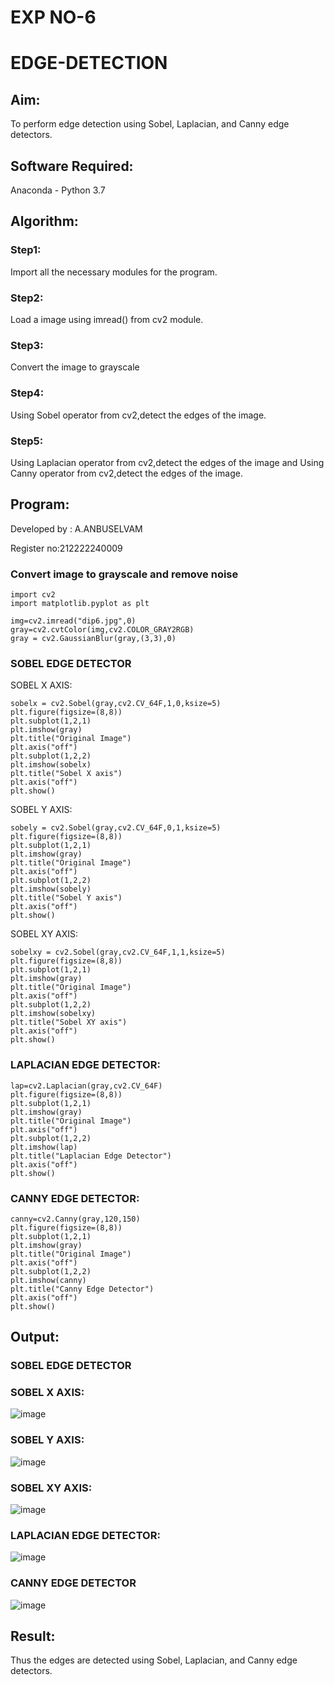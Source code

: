# EXP NO-6
# EDGE-DETECTION
## Aim:
To perform edge detection using Sobel, Laplacian, and Canny edge detectors.

## Software Required:
Anaconda - Python 3.7

## Algorithm:
### Step1:
Import all the necessary modules for the program.

### Step2:
Load a image using imread() from cv2 module.

### Step3:
Convert the image to grayscale

### Step4:
Using Sobel operator from cv2,detect the edges of the image.

### Step5:

Using Laplacian operator from cv2,detect the edges of the image and Using Canny operator from cv2,detect the edges of the image.

## Program:
Developed by : A.ANBUSELVAM

Register no:212222240009
### Convert image to grayscale and remove noise
```
import cv2
import matplotlib.pyplot as plt

img=cv2.imread("dip6.jpg",0)
gray=cv2.cvtColor(img,cv2.COLOR_GRAY2RGB)
gray = cv2.GaussianBlur(gray,(3,3),0)
```
### SOBEL EDGE DETECTOR
SOBEL X AXIS:
```
sobelx = cv2.Sobel(gray,cv2.CV_64F,1,0,ksize=5)
plt.figure(figsize=(8,8))
plt.subplot(1,2,1)
plt.imshow(gray)
plt.title("Original Image")
plt.axis("off")
plt.subplot(1,2,2)
plt.imshow(sobelx)
plt.title("Sobel X axis")
plt.axis("off")
plt.show()
```
SOBEL Y AXIS:
```
sobely = cv2.Sobel(gray,cv2.CV_64F,0,1,ksize=5)
plt.figure(figsize=(8,8))
plt.subplot(1,2,1)
plt.imshow(gray)
plt.title("Original Image")
plt.axis("off")
plt.subplot(1,2,2)
plt.imshow(sobely)
plt.title("Sobel Y axis")
plt.axis("off")
plt.show()

```
SOBEL XY AXIS:
```
sobelxy = cv2.Sobel(gray,cv2.CV_64F,1,1,ksize=5)
plt.figure(figsize=(8,8))
plt.subplot(1,2,1)
plt.imshow(gray)
plt.title("Original Image")
plt.axis("off")
plt.subplot(1,2,2)
plt.imshow(sobelxy)
plt.title("Sobel XY axis")
plt.axis("off")
plt.show()
```
### LAPLACIAN EDGE DETECTOR:
```
lap=cv2.Laplacian(gray,cv2.CV_64F)
plt.figure(figsize=(8,8))
plt.subplot(1,2,1)
plt.imshow(gray)
plt.title("Original Image")
plt.axis("off")
plt.subplot(1,2,2)
plt.imshow(lap)
plt.title("Laplacian Edge Detector")
plt.axis("off")
plt.show()
```
### CANNY EDGE DETECTOR:
```
canny=cv2.Canny(gray,120,150)
plt.figure(figsize=(8,8))
plt.subplot(1,2,1)
plt.imshow(gray)
plt.title("Original Image")
plt.axis("off")
plt.subplot(1,2,2)
plt.imshow(canny)
plt.title("Canny Edge Detector")
plt.axis("off")
plt.show()
```
## Output:
### SOBEL EDGE DETECTOR
### SOBEL X AXIS:

![image](https://github.com/premalatha-sureshbabu/EDGE-DETECTION/assets/120620842/214e4144-df2b-4921-8e02-057dc809aa06)

### SOBEL Y AXIS:

![image](https://github.com/premalatha-sureshbabu/EDGE-DETECTION/assets/120620842/7da387fb-5d3f-443c-b1aa-af55016b4868)

### SOBEL XY AXIS:

![image](https://github.com/premalatha-sureshbabu/EDGE-DETECTION/assets/120620842/4bcf554a-9b23-4661-9b69-aef676dc01ad)

### LAPLACIAN EDGE DETECTOR:

![image](https://github.com/premalatha-sureshbabu/EDGE-DETECTION/assets/120620842/ba27c183-daf4-431e-a84a-f45afdb5d371)

### CANNY EDGE DETECTOR

![image](https://github.com/premalatha-sureshbabu/EDGE-DETECTION/assets/120620842/f5654934-c494-40a1-bf48-b91cb0a4add3)

## Result:
Thus the edges are detected using Sobel, Laplacian, and Canny edge detectors.
